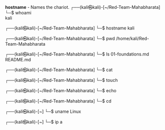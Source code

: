 
**hostname** - Names the chariot.
┌──(kali㉿kali)-[~/Red-Team-Mahabharata]
└─$ whoami                                          
kali
                                                                                                                       
┌──(kali㉿kali)-[~/Red-Team-Mahabharata]
└─$ hostname
kali
                                                                                                                       
┌──(kali㉿kali)-[~/Red-Team-Mahabharata]
└─$ pwd
/home/kali/Red-Team-Mahabharata
                                                                                                                       
┌──(kali㉿kali)-[~/Red-Team-Mahabharata]
└─$ ls
01-foundations.md  README.md
                                                                                                                       
┌──(kali㉿kali)-[~/Red-Team-Mahabharata]
└─$ cat              
                                                                                                                       
┌──(kali㉿kali)-[~/Red-Team-Mahabharata]
└─$ touch

                                                                                                                       
┌──(kali㉿kali)-[~/Red-Team-Mahabharata]
└─$ echo                  

                                                                                                                       
┌──(kali㉿kali)-[~/Red-Team-Mahabharata]
└─$ cd                     
                                                                                                                       
┌──(kali㉿kali)-[~]
└─$ uname
Linux
                                                                                                                       
┌──(kali㉿kali)-[~]
└─$ ip a



